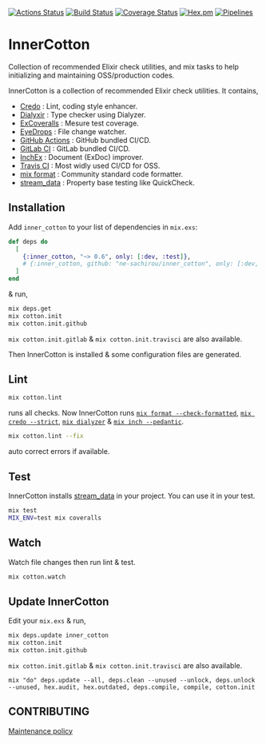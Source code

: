 [![Actions Status](https://github.com/ne-sachirou/inner_cotton/workflows/test/badge.svg)](https://github.com/ne-sachirou/inner_cotton/actions)
[![Build Status](https://travis-ci.com/ne-sachirou/inner_cotton.svg?branch=master)](https://travis-ci.com/ne-sachirou/inner_cotton)
[![Coverage Status](https://coveralls.io/repos/github/ne-sachirou/inner_cotton/badge.svg)](https://coveralls.io/github/ne-sachirou/inner_cotton)
[![Hex.pm](https://img.shields.io/hexpm/v/inner_cotton.svg)](https://hex.pm/packages/inner_cotton)
[![Pipelines](https://gitlab.com/ne_sachirou/inner_cotton/badges/master/pipeline.svg)](https://gitlab.com/ne_sachirou/inner_cotton/pipelines)

# InnerCotton

Collection of recommended Elixir check utilities, and mix tasks to help initializing and maintaining OSS/production codes.

InnerCotton is a collection of recommended Elixir check utilities. It contains,

- [Credo][credo] : Lint, coding style enhancer.
- [Dialyxir][dialyxir] : Type checker using Dialyzer.
- [ExCoveralls][excoveralls] : Mesure test coverage.
- [EyeDrops][eyedrops] : File change watcher.
- [GitHub Actions][github actions] : GitHub bundled CI/CD.
- [GitLab CI][gitlab ci] : GitLab bundled CI/CD.
- [InchEx][inchex] : Document (ExDoc) improver.
- [Travis CI][travis ci] : Most widly used CI/CD for OSS.
- [mix format][formatter] : Community standard code formatter.
- [stream_data][stream_data] : Property base testing like QuickCheck.

## Installation

Add `inner_cotton` to your list of dependencies in `mix.exs`:

```elixir
def deps do
  [
    {:inner_cotton, "~> 0.6", only: [:dev, :test]},
    # {:inner_cotton, github: "ne-sachirou/inner_cotton", only: [:dev, :test]},
  ]
end
```

& run,

```sh
mix deps.get
mix cotton.init
mix cotton.init.github
```

`mix cotton.init.gitlab` & `mix cotton.init.travisci` are also available.

Then InnerCotton is installed & some configuration files are generated.

## Lint

```sh
mix cotton.lint
```

runs all checks. Now InnerCotton runs [`mix format --check-formatted`][formatter], [`mix credo --strict`][credo], [`mix dialyzer`][dialyxir] & [`mix inch --pedantic`][inchex].

```sh
mix cotton.lint --fix
```

auto correct errors if available.

## Test

InnerCotton installs [stream_data][stream_data] in your project. You can use it in your test.

```sh
mix test
MIX_ENV=test mix coveralls
```

## Watch

Watch file changes then run lint & test.

```sh
mix cotton.watch
```

## Update InnerCotton

Edit your `mix.exs` & run,

```sh
mix deps.update inner_cotton
mix cotton.init
mix cotton.init.github
```

`mix cotton.init.gitlab` & `mix cotton.init.travisci` are also available.

`mix "do" deps.update --all, deps.clean --unused --unlock, deps.unlock --unused, hex.audit, hex.outdated, deps.compile, compile, cotton.init`

## CONTRIBUTING

[Maintenance policy](https://github.com/ne-sachirou/inner_cotton/wiki/Maintenance-policy)

[credo]: https://hex.pm/packages/credo
[dialyxir]: https://hex.pm/packages/dialyxir
[excoveralls]: https://hex.pm/packages/excoveralls
[eyedrops]: https://hex.pm/packages/eye_drops
[formatter]: https://hexdocs.pm/elixir/Code.html#format_string!/2
[github actions]: https://github.co.jp/features/actions
[gitlab ci]: https://about.gitlab.com/stages-devops-lifecycle/continuous-integration/
[inchex]: https://hex.pm/packages/inch_ex
[stream_data]: https://hex.pm/packages/stream_data
[travis ci]: https://travis-ci.com/
